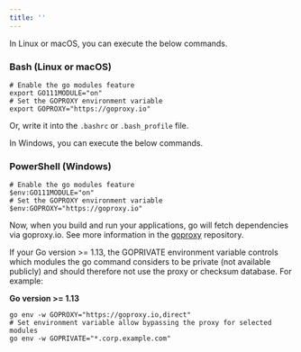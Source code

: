 ```yaml
---
title: ''
---
```


In Linux or macOS, you can execute the below commands.

### Bash (Linux or macOS)

```shell
# Enable the go modules feature
export GO111MODULE="on"
# Set the GOPROXY environment variable
export GOPROXY="https://goproxy.io"
```

Or, write it into the `.bashrc` or `.bash_profile` file.

In Windows, you can execute the below commands.

### PowerShell (Windows)

```shell
# Enable the go modules feature
$env:GO111MODULE="on"
# Set the GOPROXY environment variable
$env:GOPROXY="https://goproxy.io"
```

Now, when you build and run your applications, go will fetch dependencies via goproxy.io. See more information in the [goproxy](https://github.com/goproxyio/goproxy) repository.

If your Go version >= 1.13, the GOPRIVATE environment variable controls which modules the go command considers to be private (not available publicly) and should therefore not use the proxy or checksum database. For example:

**Go version >= 1.13**

```shell
go env -w GOPROXY="https://goproxy.io,direct"
# Set environment variable allow bypassing the proxy for selected modules
go env -w GOPRIVATE="*.corp.example.com"
```
